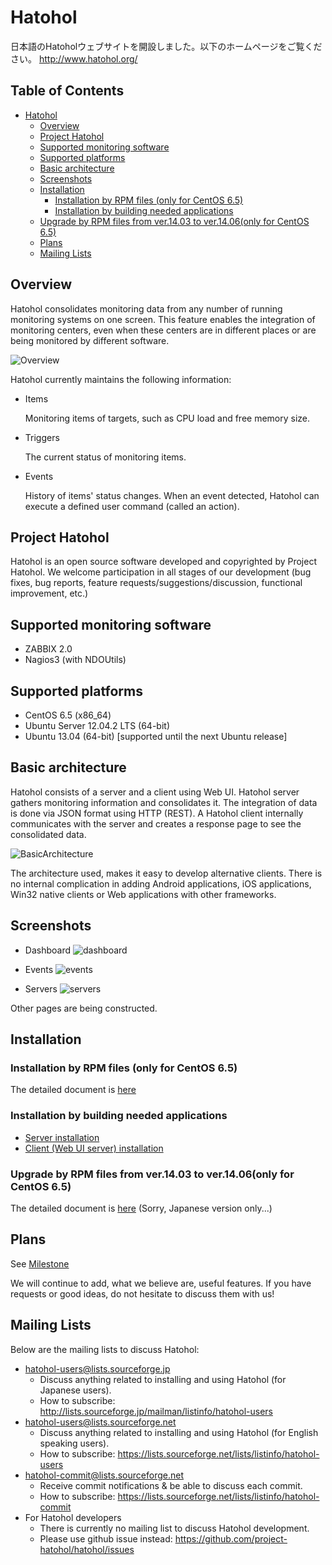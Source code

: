# Hatohol

日本語のHatoholウェブサイトを開設しました。以下のホームページをご覧ください。
http://www.hatohol.org/

## Table of Contents
- [Hatohol](#user-content-hatohol)
	- [Overview](#user-content-overview)
	- [Project Hatohol](#user-content-project-hatohol)
	- [Supported monitoring software](#user-content-supported-monitoring-software)
	- [Supported platforms](#user-content-supported-platforms)
	- [Basic architecture](#user-content-basic-architecture)
	- [Screenshots](#user-content-screenshots)
	- [Installation](#user-content-installation)
		- [Installation by RPM files (only for CentOS 6.5)](#user-content-installation-by-rpm-files-only-for-centos-65)
		- [Installation by building needed applications](#user-content-installation-by-building-needed-applications)
	- [Upgrade by RPM files from ver.14.03 to ver.14.06(only for CentOS 6.5)](#user-content-upgrade-by-rpm-files-from-ver1403-to-ver1406only-for-centos-65)
	- [Plans](#user-content-plans)
	- [Mailing Lists](#user-content-mailing-lists)

## Overview
Hatohol consolidates monitoring data from any number of running monitoring systems on one screen. This feature enables
the integration of monitoring centers, even when these centers are in different places or are being monitored by 
different software.

![Overview](doc/misc/hatohol-overview.png)

Hatohol currently maintains the following information:

- Items

  Monitoring items of targets, such as CPU load and free memory size.

- Triggers

  The current status of monitoring items.

- Events

  History of items' status changes. When an event detected, Hatohol can execute a defined user command (called an action).


## Project Hatohol
Hatohol is an open source software developed and copyrighted by Project Hatohol.
We welcome participation in all stages of our development (bug fixes, bug reports, feature requests/suggestions/discussion, functional improvement, etc.) 

## Supported monitoring software
- ZABBIX 2.0
- Nagios3 (with NDOUtils)

## Supported platforms
- CentOS 6.5 (x86\_64)
- Ubuntu Server 12.04.2 LTS (64-bit)
- Ubuntu 13.04 (64-bit) [supported until the next Ubuntu release]

## Basic architecture
Hatohol consists of a server and a client using Web UI. Hatohol server gathers monitoring information and consolidates it. The integration of data is done via JSON format using HTTP (REST). A Hatohol client internally communicates with
the server and creates a response page to see the consolidated data.

![BasicArchitecture](doc/misc/hatohol-basic-architecture.png)

The architecture used, makes it easy to develop alternative clients. There is no internal complication in adding Android applications, iOS applications, Win32 native clients or Web applications with other frameworks.

## Screenshots
- Dashboard
![dashboard](doc/misc/screenshot-dashboard.png)

- Events
![events](doc/misc/screenshot-events.png)

- Servers
![servers](doc/misc/screenshot-servers.png)

Other pages are being constructed.

## Installation
### Installation by RPM files (only for CentOS 6.5)
The detailed document is [here](https://github.com/project-hatohol/website/blob/master/contents/docs/install/14.06/ja/index.md)

### Installation by building needed applications
- [Server installation](server/README.md)
- [Client (Web UI server) installation](client/README.md)

### Upgrade by RPM files from ver.14.03 to ver.14.06(only for CentOS 6.5)
The detailed document is [here](https://github.com/project-hatohol/website/blob/master/contents/docs/upgrade/14.06/ja/index.md) (Sorry, Japanese version only...)

## Plans
See [Milestone](https://github.com/project-hatohol/hatohol/issues/milestones)

We will continue to add, what we believe are, useful features. If you have requests or good ideas, do not hesitate to discuss them with us!

## Mailing Lists
Below are the mailing lists to discuss Hatohol:

* hatohol-users@lists.sourceforge.jp
  * Discuss anything related to installing and using Hatohol (for Japanese users).
  * How to subscribe: http://lists.sourceforge.jp/mailman/listinfo/hatohol-users
* hatohol-users@lists.sourceforge.net
  * Discuss anything related to installing and using Hatohol (for English speaking users).
  * How to subscribe: https://lists.sourceforge.net/lists/listinfo/hatohol-users
* hatohol-commit@lists.sourceforge.net
  * Receive commit notifications & be able to discuss each commit.
  * How to subscribe: https://lists.sourceforge.net/lists/listinfo/hatohol-commit
* For Hatohol developers
  * There is currently no mailing list to discuss Hatohol development.
  * Please use github issue instead: https://github.com/project-hatohol/hatohol/issues
